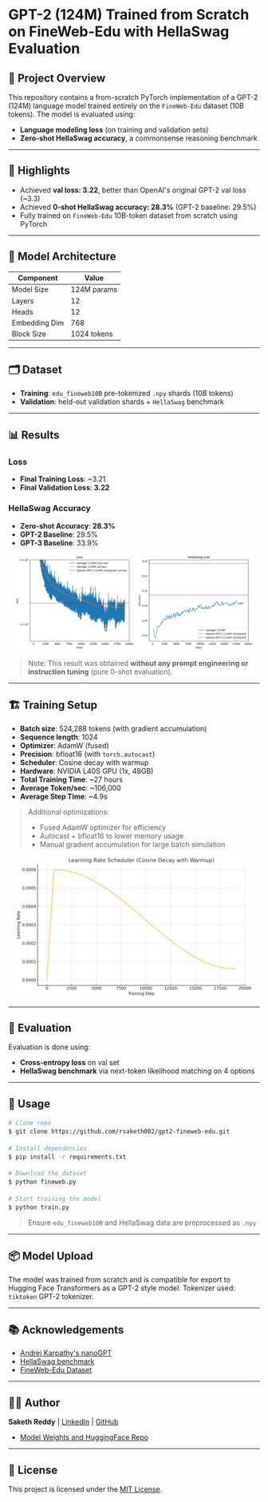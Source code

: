 # GPT-2 (124M) Trained from Scratch on FineWeb-Edu with HellaSwag Evaluation

## 📌 Project Overview

This repository contains a from-scratch PyTorch implementation of a GPT-2 (124M) language model trained entirely on the `FineWeb-Edu` dataset (10B tokens). The model is evaluated using:

- **Language modeling loss** (on training and validation sets)
- **Zero-shot HellaSwag accuracy**, a commonsense reasoning benchmark

---

## 🚀 Highlights

- Achieved **val loss: 3.22**, better than OpenAI's original GPT-2 val loss (\~3.3)
- Achieved **0-shot HellaSwag accuracy: 28.3%** (GPT-2 baseline: 29.5%)
- Fully trained on `FineWeb-Edu` 10B-token dataset from scratch using PyTorch

---

## 🧠 Model Architecture

| Component     | Value       |
| ------------- | ----------- |
| Model Size    | 124M params |
| Layers        | 12          |
| Heads         | 12          |
| Embedding Dim | 768         |
| Block Size    | 1024 tokens |

---

## 🗂️ Dataset

- **Training**: `edu_fineweb10B` pre-tokenized `.npy` shards (10B tokens)
- **Validation**: held-out validation shards + `HellaSwag` benchmark

---

## 📊 Results

### Loss

- **Final Training Loss**: \~3.21
- **Final Validation Loss**: **3.22**

### HellaSwag Accuracy

- **Zero-shot Accuracy**: **28.3%**
- **GPT-2 Baseline**: 29.5%
- **GPT-3 Baseline**: 33.9%

<p align="center">
  <img src="eval.png" alt="Train and validation Loss - HeHellaSwag Acc Curves and " width="480">
</p>

> Note: This result was obtained **without any prompt engineering or instruction tuning** (pure 0-shot evaluation).

---

## 🏗️ Training Setup

- **Batch size**: 524,288 tokens (with gradient accumulation)
- **Sequence length**: 1024
- **Optimizer**: AdamW (fused)
- **Precision**: bfloat16 (with `torch.autocast`)
- **Scheduler**: Cosine decay with warmup
- **Hardware**: NVIDIA L40S GPU (1x, 48GB)
- **Total Training Time**: \~27 hours
- **Average Token/sec**: \~106,000
- **Average Step Time**: \~4.9s

> Additional optimizations:
>
> - Fused AdamW optimizer for efficiency
> - Autocast + bfloat16 to lower memory usage
> - Manual gradient accumulation for large batch simulation

<p align="center">
  <img src="lr_scheduler.png" alt="Learning Rate Schedule" width="480">
</p>

---

## 🧪 Evaluation

Evaluation is done using:

- **Cross-entropy loss** on val set
- **HellaSwag benchmark** via next-token likelihood matching on 4 options

---

## 🧾 Usage

```bash
# Clone repo
$ git clone https://github.com/rsaketh002/gpt2-fineweb-edu.git

# Install dependencies
$ pip install -r requirements.txt

# Download the dataset
$ python fineweb.py

# Start training the model
$ python train.py

```

> Ensure `edu_fineweb10B` and HellaSwag data are preprocessed as `.npy`

---

## 📦 Model Upload

The model was trained from scratch and is compatible for export to Hugging Face Transformers as a GPT-2 style model. Tokenizer used: `tiktoken` GPT-2 tokenizer.

---

## 📚 Acknowledgements

- [Andrej Karpathy's nanoGPT](https://github.com/karpathy/nanoGPT)
- [HellaSwag benchmark](https://rowanzellers.com/hellaswag/)
- [FineWeb-Edu Dataset](https://huggingface.co/datasets/fineweb)

---

## 🧑‍💻 Author

**Saketh Reddy** | [LinkedIn](https://www.linkedin.com/in/gandeed-saketh-reddy-a1077a200/) | [GitHub](https://github.com/rsaketh002)
- [Model Weights and HuggingFace Repo](https://huggingface.co/saketh3628800/custom-gpt-124M/tree/main)
---

## 📜 License

This project is licensed under the [MIT License](LICENSE).
